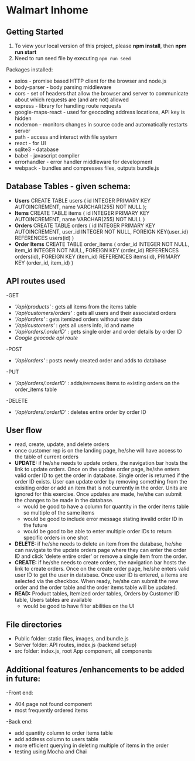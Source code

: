 # Walmart Inhome

## Getting Started
1. To view your local version of this project, please **npm install**, then **npm run start**
2. Need to run seed file by executing `npm run seed`

Packages installed:
* axios - promise based HTTP client for the browser and node.js
* body-parser - body parsing middleware
* cors - set of headers that allow the browser and server to communicate about which requests are (and are not) allowed
* express - library for handling route requests
* google-maps-react - used for geocoding address locations, API key is hidden
* nodemon - monitors changes in source code and automatically restarts server
* path - access and interact with file system
* react - for UI
* sqlite3 - database
* babel - javascript compiler
* errorhandler - error handler middleware for development
* webpack - bundles and compresses files, outputs bundle.js




## Database Tables - given schema:
* **Users**
CREATE TABLE users (
  id INTEGER PRIMARY KEY AUTOINCREMENT,
  name VARCHAR(255) NOT NULL
);
* **Items**
CREATE TABLE items (
  id INTEGER PRIMARY KEY AUTOINCREMENT,
  name VARCHAR(255) NOT NULL
)
* **Orders**
CREATE TABLE orders (
  id INTEGER PRIMARY KEY AUTOINCREMENT,
  user_id INTEGER NOT NULL,
  FOREIGN KEY(user_id) REFERENCES users(id)
)
* **Order Items**
CREATE TABLE order_items (
  order_id INTEGER NOT NULL,
  item_id INTEGER NOT NULL,
  FOREIGN KEY (order_id) REFERENCES orders(id),
  FOREIGN KEY (item_id) REFERENCES items(id),
  PRIMARY KEY (order_id, item_id)
)


## API routes used
-GET
  * *'/api/products'* : gets all items from the items table
  * *'/api/customers/orders'* : gets all users and their associated orders
  * *'/api/orders'* : gets itemized orders without user data
  * *'/api/customers'* : gets all users info, id and name
  * *'/api/orders/:orderID'* : gets single order and order details by order ID
  * *Google geocode api route*

-POST
* *'/api/orders'* : posts newly created order and adds to database

-PUT
* *'/api/orders/:orderID'* : adds/removes items to existing orders on the order_items table

-DELETE
* *'/api/orders/:orderID'* : deletes entire order by order ID

## User flow
- read, create, update, and delete orders
- once customer rep is on the landing page, he/she will have access to the table of current orders
- **UPDATE:** if he/she needs to update orders, the navigation bar hosts the link to update orders. Once on the update order page, he/she enters valid order ID to get the order in database. Single order is returned if the order ID exists. User can update order by removing something from the exisiting order or add an item that  is not currently in the order. Units are ignored for this exercise. Once updates are made, he/she can submit the changes to be made in the database.
    * would be good to have a column for quantity in the order items table so multiple of the same items
    * would be good to include error message stating invalid order ID in the future
    * would be good to be able to enter multiple order IDs to return specific orders in one shot
- **DELETE:** if he/she needs to delete an item from the database, he/she can navigate to the update orders page where they can enter the order ID and click  'delete entire  order' or remove a single item from the order.
- **CREATE:** if he/she needs to create orders, the navigation bar hosts the link to create orders. Once on the create order page, he/she enters valid user ID to get the user in database. Once user ID is entered, a items are selected via the checkbox. When ready, he/she can submit the new order and the order table and the order items table will be updated.
- **READ:** Product tables, Itemized order tables, Orders by Customer ID table, Users tables are available
    * would be good to have filter abilities on the UI

## File directories
- Public folder: static files, images, and bundle.js
- Server folder: API routes, index.js (backend setup)
- src folder: index.js, root App component, all components

## Additional features /enhancements to be added in future:
-Front end:
* 404 page not found component
* most frequently ordered items

-Back end:
* add quantity column to order items table
* add address column to users table
* more efficient querying in deleting multiple of items in the order
* testing using Mocha and Chai
